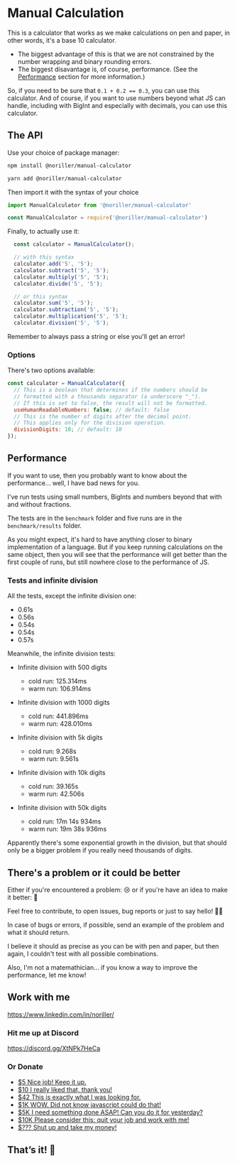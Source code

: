 # Manual Calculation

This is a calculator that works as we make calculations on pen and paper, in other words, it's a base 10 calculator.

- The biggest advantage of this is that we are not constrained by the number wrapping and binary rounding errors.
- The biggest disavantage is, of course, performance. (See the [Performance](#performance) section for more information.)

So, if you need to be sure that `0.1 + 0.2 == 0.3`, you can use this calculator. And of course, if you want to use numbers beyond what JS can handle, including with BigInt and especially with decimals, you can use this calculator.

## The API

Use your choice of package manager:

```bash
npm install @noriller/manual-calculator
```

```bash
yarn add @noriller/manual-calculator
```

Then import it with the syntax of your choice

```js
import ManualCalculator from '@noriller/manual-calculator'
```

```js
const ManualCalculator = require('@noriller/manual-calculator')
```

Finally, to actually use it:

```js
  const calculator = ManualCalculator();

  // with this syntax
  calculator.add('5', '5');
  calculator.subtract('5', '5');
  calculator.multiply('5', '5');
  calculator.divide('5', '5');

  // or this syntax
  calculator.sum('5', '5');
  calculator.subtraction('5', '5');
  calculator.multiplication('5', '5');
  calculator.division('5', '5');
```

Remember to always pass a string or else you'll get an error!

### Options

There's two options available:

```js
const calculator = ManualCalculator({
  // This is a boolean that determines if the numbers should be
  // formatted with a thousands separator (a underscore "_").
  // If this is set to false, the result will not be formatted.
  useHumanReadableNumbers: false; // default: false
  // This is the number of digits after the decimal point.
  // This applies only for the division operation.
  divisionDigits: 10; // default: 10
});
```

## Performance

If you want to use, then you probably want to know about the performance... well, I have bad news for you.

I've run tests using small numbers, BigInts and numbers beyond that with and without fractions.

The tests are in the `benchmark` folder and five runs are in the `benchmark/results` folder.

As you might expect, it's hard to have anything closer to binary implementation of a language. But if you keep running calculations on the same object, then you will see that the performance will get better than the first couple of runs, but still nowhere close to the performance of JS.

### Tests and infinite division

All the tests, except the infinite division one:

- 0.61s
- 0.56s
- 0.54s
- 0.54s
- 0.57s

Meanwhile, the infinite division tests:

- Infinite division with 500 digits

  - cold run: 125.314ms
  - warm run: 106.914ms

- Infinite division with 1000 digits

  - cold run: 441.896ms
  - warm run: 428.010ms

- Infinite division with 5k digits

  - cold run: 9.268s
  - warm run: 9.561s

- Infinite division with 10k digits

  - cold run: 39.165s
  - warm run: 42.506s

- Infinite division with 50k digits

  - cold run: 17m 14s 934ms
  - warm run: 19m 38s 936ms

Apparently there's some exponential growth in the division, but that should only be a bigger problem if you really need thousands of digits.

## There's a problem or it could be better

Either if you're encountered a problem: 😢 or if you're have an idea to make it better: 🤩

Feel free to contribute, to open issues, bug reports or just to say hello! 🤜🤛

In case of bugs or errors, if possible, send an example of the problem and what it should return.

I believe it should as precise as you can be with pen and paper, but then again, I couldn't test with all possible combinations.

Also, I'm not a matemathician... if you know a way to improve the performance, let me know!

## Work with me

<https://www.linkedin.com/in/noriller/>

### Hit me up at Discord

<https://discord.gg/XtNPk7HeCa>

### Or Donate

- [$5 Nice job! Keep it up.](https://www.paypal.com/donate/?business=VWNG7KZD9SS4S&no_recurring=0&currency_code=USD&amount=5)
- [$10 I really liked that, thank you!](https://www.paypal.com/donate/?business=VWNG7KZD9SS4S&no_recurring=0&currency_code=USD&amount=10)
- [$42 This is exactly what I was looking for.](https://www.paypal.com/donate/?business=VWNG7KZD9SS4S&no_recurring=0&currency_code=USD&amount=42)
- [$1K WOW. Did not know javascript could do that!](https://www.paypal.com/donate/?business=VWNG7KZD9SS4S&no_recurring=0&currency_code=USD&amount=1000)
- [$5K I need something done ASAP! Can you do it for yesterday?](https://www.paypal.com/donate/?business=VWNG7KZD9SS4S&no_recurring=0&currency_code=USD&amount=5000)
- [$10K Please consider this: quit your job and work with me!](https://www.paypal.com/donate/?business=VWNG7KZD9SS4S&no_recurring=0&currency_code=USD&amount=10000)
- [$??? Shut up and take my money!](https://www.paypal.com/donate/?business=VWNG7KZD9SS4S&no_recurring=0&currency_code=USD)

## That’s it! 👏
